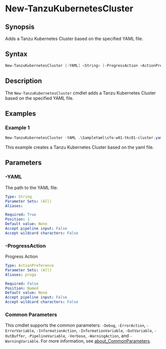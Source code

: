 # New-TanzuKubernetesCluster

## Synopsis

Adds a Tanzu Kubernetes Cluster based on the specified YAML file.

## Syntax

```powershell
New-TanzuKubernetesCluster [-YAML] <String> [-ProgressAction <ActionPreference>] [<CommonParameters>]
```

## Description

The `New-TanzuKubernetesCluster` cmdlet adds a Tanzu Kubernetes Cluster based on the specified YAML file.

## Examples

### Example 1

```powershell
New-TanzuKubernetesCluster -YAML .\SampleYaml\sfo-w01-tkc01-cluster.yaml
```

This example creates a Tanzu Kubernetes Cluster based on the yaml file.

## Parameters

### -YAML

The path to the YAML file.

```yaml
Type: String
Parameter Sets: (All)
Aliases:

Required: True
Position: 1
Default value: None
Accept pipeline input: False
Accept wildcard characters: False
```

### -ProgressAction

Progress Action

```yaml
Type: ActionPreference
Parameter Sets: (All)
Aliases: proga

Required: False
Position: Named
Default value: None
Accept pipeline input: False
Accept wildcard characters: False
```

### Common Parameters

This cmdlet supports the common parameters: `-Debug`, `-ErrorAction`, `-ErrorVariable`, `-InformationAction`, `-InformationVariable`, `-OutVariable`, `-OutBuffer`, `-PipelineVariable`, `-Verbose`, `-WarningAction`, and `-WarningVariable`. For more information, see [about_CommonParameters](http://go.microsoft.com/fwlink/?LinkID=113216).
